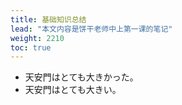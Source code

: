 ```yaml
---
title: 基础知识总结
lead: "本文内容是饼干老师中上第一课的笔记"
weight: 2210
toc: true
---
```


- 天安門はとても大きかった。
- 天安門はとても大きい。

